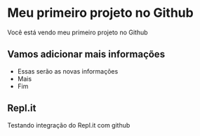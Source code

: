 # Meu primeiro projeto no Github

Você está vendo meu primeiro projeto no Github

## Vamos adicionar mais informações

- Essas serão as novas informações
- Mais
- Fim

## Repl.it

Testando integração do Repl.it com github